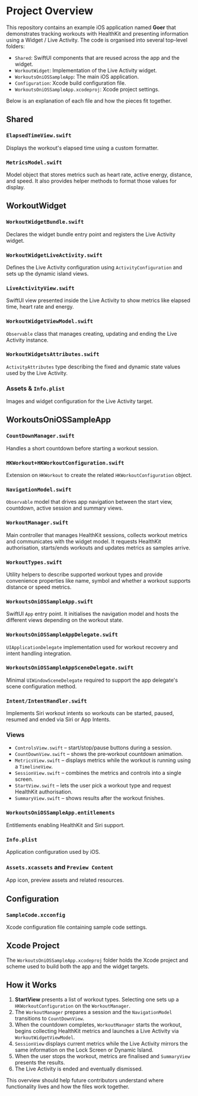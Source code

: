 # Project Overview

This repository contains an example iOS application named **Goer** that demonstrates tracking workouts with HealthKit and presenting information using a Widget / Live Activity. The code is organised into several top-level folders:

- `Shared`: SwiftUI components that are reused across the app and the widget.
- `WorkoutWidget`: Implementation of the Live Activity widget.
- `WorkoutsOniOSSampleApp`: The main iOS application.
- `Configuration`: Xcode build configuration file.
- `WorkoutsOniOSSampleApp.xcodeproj`: Xcode project settings.

Below is an explanation of each file and how the pieces fit together.

## Shared

### `ElapsedTimeView.swift`
Displays the workout's elapsed time using a custom formatter.

### `MetricsModel.swift`
Model object that stores metrics such as heart rate, active energy, distance, and speed. It also provides helper methods to format those values for display.

## WorkoutWidget

### `WorkoutWidgetBundle.swift`
Declares the widget bundle entry point and registers the Live Activity widget.

### `WorkoutWidgetLiveActivity.swift`
Defines the Live Activity configuration using `ActivityConfiguration` and sets up the dynamic island views.

### `LiveActivityView.swift`
SwiftUI view presented inside the Live Activity to show metrics like elapsed time, heart rate and energy.

### `WorkoutWidgetViewModel.swift`
`Observable` class that manages creating, updating and ending the Live Activity instance.

### `WorkoutWidgetsAttributes.swift`
`ActivityAttributes` type describing the fixed and dynamic state values used by the Live Activity.

### Assets & `Info.plist`
Images and widget configuration for the Live Activity target.

## WorkoutsOniOSSampleApp

### `CountDownManager.swift`
Handles a short countdown before starting a workout session.

### `HKWorkout+HKWorkoutConfiguration.swift`
Extension on `HKWorkout` to create the related `HKWorkoutConfiguration` object.

### `NavigationModel.swift`
`Observable` model that drives app navigation between the start view, countdown, active session and summary views.

### `WorkoutManager.swift`
Main controller that manages HealthKit sessions, collects workout metrics and communicates with the widget model. It requests HealthKit authorisation, starts/ends workouts and updates metrics as samples arrive.

### `WorkoutTypes.swift`
Utility helpers to describe supported workout types and provide convenience properties like name, symbol and whether a workout supports distance or speed metrics.

### `WorkoutsOniOSSampleApp.swift`
SwiftUI `App` entry point. It initialises the navigation model and hosts the different views depending on the workout state.

### `WorkoutsOniOSSampleAppDelegate.swift`
`UIApplicationDelegate` implementation used for workout recovery and intent handling integration.

### `WorkoutsOniOSSampleAppSceneDelegate.swift`
Minimal `UIWindowSceneDelegate` required to support the app delegate's scene configuration method.

### `Intent/IntentHandler.swift`
Implements Siri workout intents so workouts can be started, paused, resumed and ended via Siri or App Intents.

### Views
- `ControlsView.swift` – start/stop/pause buttons during a session.
- `CountDownView.swift` – shows the pre‑workout countdown animation.
- `MetricsView.swift` – displays metrics while the workout is running using a `TimelineView`.
- `SessionView.swift` – combines the metrics and controls into a single screen.
- `StartView.swift` – lets the user pick a workout type and request HealthKit authorisation.
- `SummaryView.swift` – shows results after the workout finishes.

### `WorkoutsOniOSSampleApp.entitlements`
Entitlements enabling HealthKit and Siri support.

### `Info.plist`
Application configuration used by iOS.

### `Assets.xcassets` and `Preview Content`
App icon, preview assets and related resources.

## Configuration

### `SampleCode.xcconfig`
Xcode configuration file containing sample code settings.

## Xcode Project
The `WorkoutsOniOSSampleApp.xcodeproj` folder holds the Xcode project and scheme used to build both the app and the widget targets.

## How it Works
1. **StartView** presents a list of workout types. Selecting one sets up a `HKWorkoutConfiguration` on the `WorkoutManager`.
2. The `WorkoutManager` prepares a session and the `NavigationModel` transitions to `CountDownView`.
3. When the countdown completes, `WorkoutManager` starts the workout, begins collecting HealthKit metrics and launches a Live Activity via `WorkoutWidgetViewModel`.
4. `SessionView` displays current metrics while the Live Activity mirrors the same information on the Lock Screen or Dynamic Island.
5. When the user stops the workout, metrics are finalised and `SummaryView` presents the results.
6. The Live Activity is ended and eventually dismissed.

This overview should help future contributors understand where functionality lives and how the files work together.

